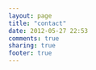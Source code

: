 ```yaml
---
layout: page
title: "contact"
date: 2012-05-27 22:53
comments: true
sharing: true
footer: true
---
```

